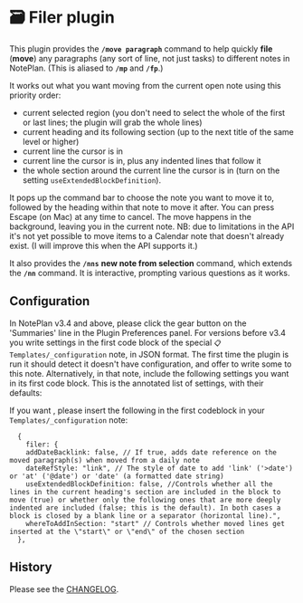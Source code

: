# 🗃 Filer plugin
This plugin provides the **`/move paragraph`** command to help quickly **file** (**move**) any paragraphs (any sort of line, not just tasks) to different notes in NotePlan.  (This is aliased to **`/mp`** and **`/fp`**.)

It works out what you want moving from the current open note using this priority order:

- current selected region (you don't need to select the whole of the first or last lines; the plugin will grab the whole lines)
- current heading and its following section (up to the next title of the same level or higher)
- current line the cursor is in
- current line the cursor is in, plus any indented lines that follow it
- the whole section around the current line the cursor is in (turn on the setting `useExtendedBlockDefinition`).

It pops up the command bar to choose the note you want to move it to, followed by the heading within that note to move it after.  You can press Escape (on Mac) at any time to cancel.  The move happens in the background, leaving you in the current note.  NB: due to limitations in the API it's not yet possible to move items to a Calendar note that doesn't already exist. (I will improve this when the API supports it.)

It also provides the **`/nns`** **new note from selection** command, which extends the **`/nn`** command. It is interactive, prompting various questions as it works.

## Configuration
In NotePlan v3.4 and above, please click the gear button on the 'Summaries' line in the Plugin Preferences panel. 
For versions before v3.4 you write settings in the first code block of the special `📋 Templates/_configuration` note, in JSON format. The first time the plugin is run it should detect it doesn't have configuration, and offer to write some to this note. Alternatively, in that note, include the following settings you want in its first code block. This is the annotated list of settings, with their defaults:

If you want , please insert the following in the first codeblock in your `Templates/_configuration` note:

```jsonc
  {
	filer: {
    addDateBacklink: false, // If true, adds date reference on the moved paragraph(s) when moved from a daily note
    dateRefStyle: "link", // The style of date to add 'link' ('>date') or 'at' ('@date') or 'date' (a formatted date string)
    useExtendedBlockDefinition: false, //Controls whether all the lines in the current heading's section are included in the block to move (true) or whether only the following ones that are more deeply indented are included (false; this is the default). In both cases a block is closed by a blank line or a separator (horizontal line).",
    whereToAddInSection: "start" // Controls whether moved lines get inserted at the \"start\" or \"end\" of the chosen section
  },
```

## History
Please see the [CHANGELOG](CHANGELOG.md).
